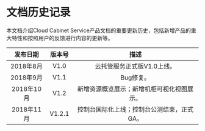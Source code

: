 # 文档历史记录

本文档介绍Cloud Cabinet Service产品文档的重要更新历史，包括新增产品的重大特性和按照用户的反馈进行内容的更新等。<br />

|**发布日期**|**版本号**|**描述**|
|:--:|:--:|:--:|
|2018年8月|V1.0|云托管服务正式版V1.0上线。|
|2018年9月|V1.1|Bug修复。|
|2018年10月|V1.2|新增资源概览展示；新增机柜可视化视图展示。|
|2018年11月|V1.2.1|控制台国际化上线；控制台公测结束，正式GA。|
